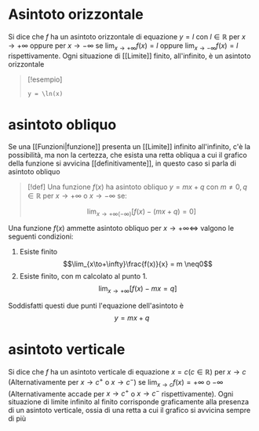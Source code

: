 # Asintoto orizzontale
Si dice che $f$ ha un asintoto orizzontale di equazione $y = l$ con $l \in \mathbb R$ per $x \to +\infty$ oppure per $x\to-\infty$ se $\lim_{x\to+\infty}f(x) = l$ oppure $\lim_{x\to-\infty} f(x) = l$ rispettivamente.
Ogni situazione di [[Limite]] finito, all'infinito, è un asintoto orizzontale

>[!esempio]
>```desmos-graph
>y = \ln(x)
>```


# asintoto obliquo
Se una [[Funzioni|funzione]] presenta un [[Limite]] infinito all'infinito, c'è la possibilità, ma non la certezza, che esista una retta obliqua a cui il grafico della funzione si avvicina [[definitivamente]], in questo caso si parla di asintoto obliquo

>[!def]
>Una funzione $f(x)$ ha asintoto obliquo $y = mx+q$ con $m \neq 0, q \in \mathbb R$ per $x \to +\infty$ o $x \to -\infty$ se:
>
>$$\lim_{x\to+\infty (-\infty)}[f(x)-(mx+q)=0]$$

Una funzione $f(x)$ ammette asintoto obliquo per $x\to+\infty\Leftrightarrow$ valgono le seguenti condizioni:
1. Esiste finito
$$\lim_{x\to+\infty}\frac{f(x)}{x} = m \neq0$$
2. Esiste finito, con m calcolato al punto 1.	$$\lim_{x\to+\infty}[f(x)-mx=q]$$

Soddisfatti questi due punti l'equazione dell'asintoto è 
$$y = mx+q$$

# asintoto verticale
Si dice che $f$ ha un asintoto verticale di equazione $x = c(c\in\mathbb R)$ per $x\to c$ (Alternativamente per $x\to c^+$ o $x\to c^-$) se $\lim_{x\to c}f(x) = +\infty$ o $-\infty$ (Alternativamente accade per $x\to c^+$ o $x\to c^-$ rispettivamente).
Ogni situazione di limite infinito al finito corrisponde graficamente alla presenza di un asintoto verticale, ossia di una retta a cui il grafico si avvicina sempre di più

